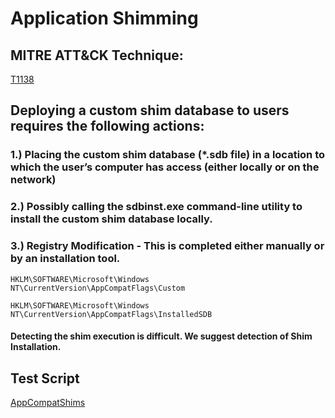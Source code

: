 # Application Shimming

## MITRE ATT&CK Technique:
[T1138](https://attack.mitre.org/wiki/Technique/T1138)

## Deploying a custom shim database to users requires the following actions:

### 1.) Placing the custom shim database (*.sdb file) in a location to which the user’s computer has access (either locally or on the network)

### 2.) Possibly calling the sdbinst.exe command-line utility to install the custom shim database locally.

### 3.) Registry Modification - This is completed either manually or by an installation tool.

    HKLM\SOFTWARE\Microsoft\Windows NT\CurrentVersion\AppCompatFlags\Custom

    HKLM\SOFTWARE\Microsoft\Windows NT\CurrentVersion\AppCompatFlags\InstalledSDB

#### Detecting the shim execution is difficult. We suggest detection of Shim Installation.

## Test Script

[AppCompatShims](https://github.com/redcanaryco/atomic-red-team/blob/master/Windows/Payloads/AppCompatShims)
